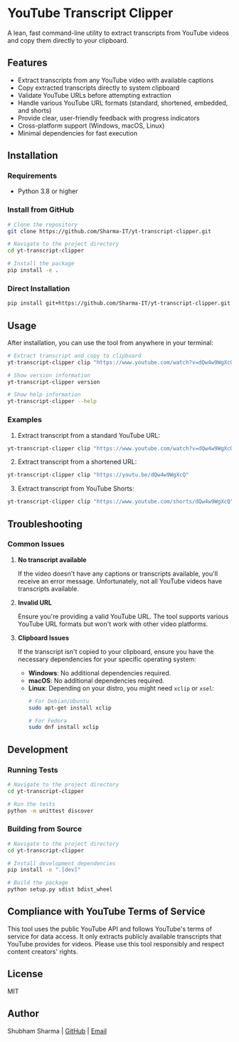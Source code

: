 # YouTube Transcript Clipper

A lean, fast command-line utility to extract transcripts from YouTube videos and copy them directly to your clipboard.

## Features

- Extract transcripts from any YouTube video with available captions
- Copy extracted transcripts directly to system clipboard
- Validate YouTube URLs before attempting extraction
- Handle various YouTube URL formats (standard, shortened, embedded, and shorts)
- Provide clear, user-friendly feedback with progress indicators
- Cross-platform support (Windows, macOS, Linux)
- Minimal dependencies for fast execution

## Installation

### Requirements

- Python 3.8 or higher

### Install from GitHub

```bash
# Clone the repository
git clone https://github.com/Sharma-IT/yt-transcript-clipper.git

# Navigate to the project directory
cd yt-transcript-clipper

# Install the package
pip install -e .
```

### Direct Installation

```bash
pip install git+https://github.com/Sharma-IT/yt-transcript-clipper.git
```

## Usage

After installation, you can use the tool from anywhere in your terminal:

```bash
# Extract transcript and copy to clipboard
yt-transcript-clipper clip "https://www.youtube.com/watch?v=dQw4w9WgXcQ"

# Show version information
yt-transcript-clipper version

# Show help information
yt-transcript-clipper --help
```

### Examples

1. Extract transcript from a standard YouTube URL:

```bash
yt-transcript-clipper clip "https://www.youtube.com/watch?v=dQw4w9WgXcQ"
```

2. Extract transcript from a shortened URL:

```bash
yt-transcript-clipper clip "https://youtu.be/dQw4w9WgXcQ"
```

3. Extract transcript from YouTube Shorts:

```bash
yt-transcript-clipper clip "https://www.youtube.com/shorts/dQw4w9WgXcQ"
```

## Troubleshooting

### Common Issues

1. **No transcript available**

   If the video doesn't have any captions or transcripts available, you'll receive an error message. Unfortunately, not all YouTube videos have transcripts available.

2. **Invalid URL**

   Ensure you're providing a valid YouTube URL. The tool supports various YouTube URL formats but won't work with other video platforms.

3. **Clipboard Issues**

   If the transcript isn't copied to your clipboard, ensure you have the necessary dependencies for your specific operating system:

   - **Windows**: No additional dependencies required.
   - **macOS**: No additional dependencies required.
   - **Linux**: Depending on your distro, you might need `xclip` or `xsel`:
     ```bash
     # For Debian/Ubuntu
     sudo apt-get install xclip
     
     # For Fedora
     sudo dnf install xclip
     ```

## Development

### Running Tests

```bash
# Navigate to the project directory
cd yt-transcript-clipper

# Run the tests
python -m unittest discover
```

### Building from Source

```bash
# Navigate to the project directory
cd yt-transcript-clipper

# Install development dependencies
pip install -e ".[dev]"

# Build the package
python setup.py sdist bdist_wheel
```

## Compliance with YouTube Terms of Service

This tool uses the public YouTube API and follows YouTube's terms of service for data access. It only extracts publicly available transcripts that YouTube provides for videos. Please use this tool responsibly and respect content creators' rights.

## License

MIT

## Author

Shubham Sharma | [GitHub](https://github.com/Sharma-IT) | [Email](mailto:shubhamsharma.emails@gmail.com)